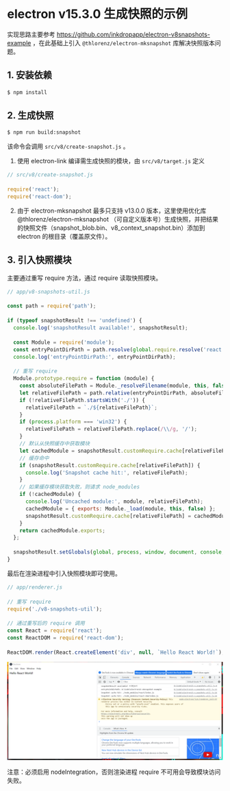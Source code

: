 # electron v15.3.0 生成快照的示例

实现思路主要参考 https://github.com/inkdropapp/electron-v8snapshots-example ，在此基础上引入 `@thlorenz/electron-mksnapshot` 库解决快照版本问题。

## 1. 安装依赖

```bash
$ npm install
```

## 2. 生成快照

```bash
$ npm run build:snapshot
```

该命令会调用 `src/v8/create-snapshot.js` 。

1. 使用 electron-link 编译需生成快照的模块，由 `src/v8/target.js` 定义

```javascript
// src/v8/create-snapshot.js

require('react');
require('react-dom');
```

2. 由于 electron-mksnapshot 最多只支持 v13.0.0 版本，这里使用优化库 @thlorenz/electron-mksnapshot （可自定义版本号）生成快照，并把结果的快照文件（snapshot_blob.bin、v8_context_snapshot.bin）添加到 electron 的根目录（覆盖原文件）。


## 3. 引入快照模块

主要通过重写 require 方法，通过 require 读取快照模块。

```javascript
// app/v8-snapshots-util.js

const path = require('path');

if (typeof snapshotResult !== 'undefined') {
  console.log('snapshotResult available!', snapshotResult);

  const Module = require('module');
  const entryPointDirPath = path.resolve(global.require.resolve('react'), '..', '..', '..');
  console.log('entryPointDirPath:', entryPointDirPath);

  // 重写 require
  Module.prototype.require = function (module) {
    const absoluteFilePath = Module._resolveFilename(module, this, false);
    let relativeFilePath = path.relative(entryPointDirPath, absoluteFilePath);
    if (!relativeFilePath.startsWith('./')) {
      relativeFilePath = `./${relativeFilePath}`;
    }
    if (process.platform === 'win32') {
      relativeFilePath = relativeFilePath.replace(/\\/g, '/');
    }
    // 默认从快照缓存中获取模块
    let cachedModule = snapshotResult.customRequire.cache[relativeFilePath];
    // 缓存命中
    if (snapshotResult.customRequire.cache[relativeFilePath]) {
      console.log('Snapshot cache hit:', relativeFilePath);
    }
    // 如果缓存模块获取失败，则请求 node_modules
    if (!cachedModule) {
      console.log('Uncached module:', module, relativeFilePath);
      cachedModule = { exports: Module._load(module, this, false) };
      snapshotResult.customRequire.cache[relativeFilePath] = cachedModule;
    }
    return cachedModule.exports;
  };

  snapshotResult.setGlobals(global, process, window, document, console, global.require);
}
```

最后在渲染进程中引入快照模块即可使用。

```javascript
// app/renderer.js

// 重写 require
require('./v8-snapshots-util');

// 通过重写后的 require 调用
const React = require('react');
const ReactDOM = require('react-dom');

ReactDOM.render(React.createElement('div', null, `Hello React World!`), window.document.getElementById('app'));
```

![模块缓存命中](docs/images/01.png)



注意：必须启用 nodeIntegration，否则渲染进程 require 不可用会导致模块访问失败。

